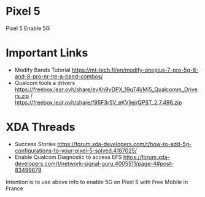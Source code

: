 # Pixel 5
 Pixel 5 Enable 5G

# Important Links

- Modify Bands Tutorial https://mt-tech.fi/en/modify-oneplus-7-pro-5g-8-and-8-pro-nr-lte-a-band-combos/ 
- Qualcom tools a drivers https://freebox.lear.ovh/share/evKn9vDPX_19qT4l/Mi5_Qualcomm_Drivers.zip / https://freebox.lear.ovh/share/f95F3r5V_eKVjlej/QPST_2.7.496.zip

# XDA Threads
- Success Stories https://forum.xda-developers.com/t/how-to-add-5g-configurations-to-your-pixel-5-solved.4187025/
- Enable Qualcom Diagnostic to access EFS https://forum.xda-developers.com/t/network-signal-guru.4005511/page-4#post-83499679


Intention is to use above info to enable 5G on Pixel 5 with Free Mobile in France
